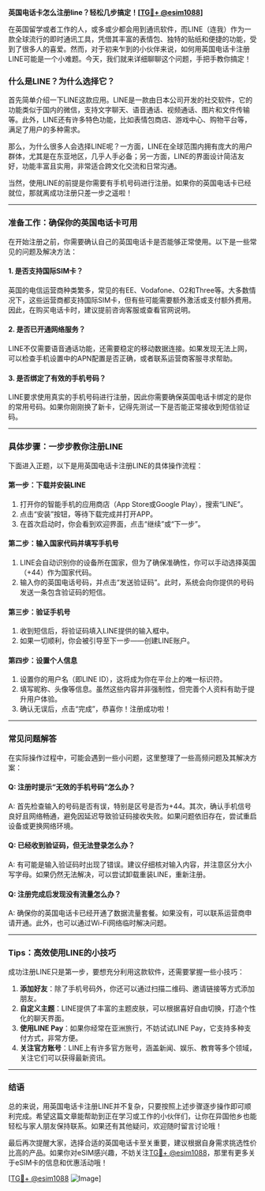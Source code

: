 **英国电话卡怎么注册line？轻松几步搞定！[[TG💪+ @esim1088](https://t.me/s/esim1088)]**

在英国留学或者工作的人，或多或少都会用到通讯软件，而LINE（连我）作为一款全球流行的即时通讯工具，凭借其丰富的表情包、独特的贴纸和便捷的功能，受到了很多人的喜爱。然而，对于初来乍到的小伙伴来说，如何用英国电话卡注册LINE可能是一个小难题。今天，我们就来详细聊聊这个问题，手把手教你搞定！

### **什么是LINE？为什么选择它？**

首先简单介绍一下LINE这款应用。LINE是一款由日本公司开发的社交软件，它的功能类似于国内的微信，支持文字聊天、语音通话、视频通话、图片和文件传输等。此外，LINE还有许多特色功能，比如表情包商店、游戏中心、购物平台等，满足了用户的多种需求。

那么，为什么很多人会选择LINE呢？一方面，LINE在全球范围内拥有庞大的用户群体，尤其是在东亚地区，几乎人手必备；另一方面，LINE的界面设计简洁友好，功能丰富且实用，非常适合跨文化交流和日常沟通。

当然，使用LINE的前提是你需要有手机号码进行注册。如果你的英国电话卡已经就位，那就离成功注册只差一步之遥啦！

---

### **准备工作：确保你的英国电话卡可用**

在开始注册之前，你需要确认自己的英国电话卡是否能够正常使用。以下是一些常见的问题及解决方法：

#### **1. 是否支持国际SIM卡？**
英国的电信运营商种类繁多，常见的有EE、Vodafone、O2和Three等。大多数情况下，这些运营商都支持国际SIM卡，但有些可能需要额外激活或支付额外费用。因此，在购买电话卡时，建议提前咨询客服或查看官网说明。

#### **2. 是否已开通网络服务？**
LINE不仅需要语音通话功能，还需要稳定的移动数据连接。如果发现无法上网，可以检查手机设置中的APN配置是否正确，或者联系运营商客服寻求帮助。

#### **3. 是否绑定了有效的手机号码？**
LINE要求使用真实的手机号码进行注册，因此你需要确保英国电话卡绑定的是你的常用号码。如果你刚刚换了新卡，记得先测试一下是否能正常接收到短信验证码。

---

### **具体步骤：一步步教你注册LINE**

下面进入正题，以下是用英国电话卡注册LINE的具体操作流程：

#### **第一步：下载并安装LINE**
1. 打开你的智能手机的应用商店（App Store或Google Play），搜索“LINE”。
2. 点击“安装”按钮，等待下载完成并打开APP。
3. 在首次启动时，你会看到欢迎界面，点击“继续”或“下一步”。

#### **第二步：输入国家代码并填写手机号**
1. LINE会自动识别你的设备所在国家，但为了确保准确性，你可以手动选择英国（+44）作为国家代码。
2. 输入你的英国电话号码，并点击“发送验证码”。此时，系统会向你提供的号码发送一条包含验证码的短信。

#### **第三步：验证手机号**
1. 收到短信后，将验证码填入LINE提供的输入框中。
2. 如果一切顺利，你会被引导至下一步——创建LINE账户。

#### **第四步：设置个人信息**
1. 设置你的用户名（即LINE ID），这将成为你在平台上的唯一标识符。
2. 填写昵称、头像等信息。虽然这些内容并非强制性，但完善个人资料有助于提升用户体验。
3. 确认无误后，点击“完成”，恭喜你！注册成功啦！

---

### **常见问题解答**

在实际操作过程中，可能会遇到一些小问题，这里整理了一些高频问题及其解决方案：

#### **Q: 注册时提示“无效的手机号码”怎么办？**
A: 首先检查输入的号码是否有误，特别是区号是否为+44。其次，确认手机信号良好且网络畅通，避免因延迟导致验证码接收失败。如果问题依旧存在，尝试重启设备或更换网络环境。

#### **Q: 已经收到验证码，但无法登录怎么办？**
A: 有可能是输入验证码时出现了错误。建议仔细核对输入内容，并注意区分大小写字母。如果仍然无法解决，可以尝试卸载重装LINE，重新注册。

#### **Q: 注册完成后发现没有流量怎么办？**
A: 确保你的英国电话卡已经开通了数据流量套餐。如果没有，可以联系运营商申请开通。此外，也可以通过Wi-Fi网络临时解决问题。

---

### **Tips：高效使用LINE的小技巧**

成功注册LINE只是第一步，要想充分利用这款软件，还需要掌握一些小技巧：

1. **添加好友**：除了手机号码外，你还可以通过扫描二维码、邀请链接等方式添加朋友。
2. **自定义主题**：LINE提供了丰富的主题皮肤，可以根据喜好自由切换，打造个性化的聊天界面。
3. **使用LINE Pay**：如果你经常在亚洲旅行，不妨试试LINE Pay，它支持多种支付方式，非常方便。
4. **关注官方账号**：LINE上有许多官方账号，涵盖新闻、娱乐、教育等多个领域，关注它们可以获得最新资讯。

---

### **结语**

总的来说，用英国电话卡注册LINE并不复杂，只要按照上述步骤逐步操作即可顺利完成。希望这篇文章能帮助到正在学习或工作的小伙伴们，让你在异国他乡也能轻松与家人朋友保持联系。如果还有其他疑问，欢迎随时留言讨论哦！

最后再次提醒大家，选择合适的英国电话卡至关重要，建议根据自身需求挑选性价比高的产品。如果你对eSIM感兴趣，不妨关注[TG💪+ @esim1088](https://t.me/s/esim1088)，那里有更多关于eSIM卡的信息和优惠活动哦！

[[TG💪+ @esim1088](https://t.me/s/esim1088) ![Image](https://i.postimg.cc/4NQfJmqS/Snipaste-2025-05-13-00-14-12.png)]